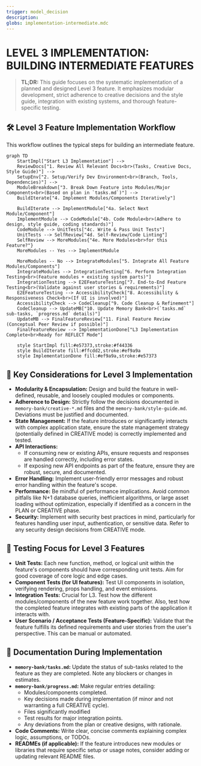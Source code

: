 ```yaml
---
trigger: model_decision
description: 
globs: implementation-intermediate.mdc
---
```

# LEVEL 3 IMPLEMENTATION: BUILDING INTERMEDIATE FEATURES

> **TL;DR:** This guide focuses on the systematic implementation of a planned and designed Level 3 feature. It emphasizes modular development, strict adherence to creative decisions and the style guide, integration with existing systems, and thorough feature-specific testing.

## 🛠️ Level 3 Feature Implementation Workflow

This workflow outlines the typical steps for building an intermediate feature.

```mermaid
graph TD
    StartImpl["Start L3 Implementation"] -->
    ReviewDocs["1. Review All Relevant Docs<br>(Tasks, Creative Docs, Style Guide)"] -->
    SetupEnv["2. Setup/Verify Dev Environment<br>(Branch, Tools, Dependencies)"] -->
    ModuleBreakdown["3. Break Down Feature into Modules/Major Components<br>(Based on plan in `tasks.md`)"] -->
    BuildIterate["4. Implement Modules/Components Iteratively"]

    BuildIterate --> ImplementModule["4a. Select Next Module/Component"]
    ImplementModule --> CodeModule["4b. Code Module<br>(Adhere to design, style guide, coding standards)"]
    CodeModule --> UnitTests["4c. Write & Pass Unit Tests"]
    UnitTests --> SelfReview["4d. Self-Review/Code Linting"]
    SelfReview --> MoreModules{"4e. More Modules<br>for this Feature?"}
    MoreModules -- Yes --> ImplementModule

    MoreModules -- No --> IntegrateModules["5. Integrate All Feature Modules/Components"]
    IntegrateModules --> IntegrationTesting["6. Perform Integration Testing<br>(Feature modules + existing system parts)"]
    IntegrationTesting --> E2EFeatureTesting["7. End-to-End Feature Testing<br>(Validate against user stories & requirements)"]
    E2EFeatureTesting --> AccessibilityCheck["8. Accessibility & Responsiveness Check<br>(If UI is involved)"]
    AccessibilityCheck --> CodeCleanup["9. Code Cleanup & Refinement"]
    CodeCleanup --> UpdateMB["10. Update Memory Bank<br>(`tasks.md` sub-tasks, `progress.md` details)"]
    UpdateMB --> FinalFeatureReview["11. Final Feature Review (Conceptual Peer Review if possible)"]
    FinalFeatureReview --> ImplementationDone["L3 Implementation Complete<br>Ready for REFLECT Mode"]

    style StartImpl fill:#e57373,stroke:#f44336
    style BuildIterate fill:#ffcdd2,stroke:#ef9a9a
    style ImplementationDone fill:#ef9a9a,stroke:#e57373
````

## 🔑 Key Considerations for Level 3 Implementation

  * **Modularity & Encapsulation:** Design and build the feature in well-defined, reusable, and loosely coupled modules or components.
  * **Adherence to Design:** Strictly follow the decisions documented in `memory-bank/creative-*.md` files and the `memory-bank/style-guide.md`. Deviations must be justified and documented.
  * **State Management:** If the feature introduces or significantly interacts with complex application state, ensure the state management strategy (potentially defined in CREATIVE mode) is correctly implemented and tested.
  * **API Interactions:**
      * If consuming new or existing APIs, ensure requests and responses are handled correctly, including error states.
      * If exposing new API endpoints as part of the feature, ensure they are robust, secure, and documented.
  * **Error Handling:** Implement user-friendly error messages and robust error handling within the feature's scope.
  * **Performance:** Be mindful of performance implications. Avoid common pitfalls like N+1 database queries, inefficient algorithms, or large asset loading without optimization, especially if identified as a concern in the PLAN or CREATIVE phase.
  * **Security:** Implement with security best practices in mind, particularly for features handling user input, authentication, or sensitive data. Refer to any security design decisions from CREATIVE mode.

## 🧪 Testing Focus for Level 3 Features

  * **Unit Tests:** Each new function, method, or logical unit within the feature's components should have corresponding unit tests. Aim for good coverage of core logic and edge cases.
  * **Component Tests (for UI features):** Test UI components in isolation, verifying rendering, props handling, and event emissions.
  * **Integration Tests:** Crucial for L3. Test how the different modules/components of the new feature work together. Also, test how the completed feature integrates with existing parts of the application it interacts with.
  * **User Scenario / Acceptance Tests (Feature-Specific):** Validate that the feature fulfills its defined requirements and user stories from the user's perspective. This can be manual or automated.

## 📝 Documentation During Implementation

  * **`memory-bank/tasks.md`:** Update the status of sub-tasks related to the feature as they are completed. Note any blockers or changes in estimates.
  * **`memory-bank/progress.md`:** Make regular entries detailing:
      * Modules/components completed.
      * Key decisions made during implementation (if minor and not warranting a full CREATIVE cycle).
      * Files significantly modified
      * Test results for major integration points.
      * Any deviations from the plan or creative designs, with rationale.
  * **Code Comments:** Write clear, concise comments explaining complex logic, assumptions, or TODOs.
  * **READMEs (if applicable):** If the feature introduces new modules or libraries that require specific setup or usage notes, consider adding or updating relevant README files.
